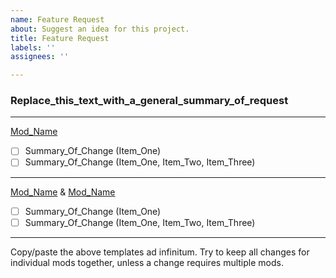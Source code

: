 ```yaml
---
name: Feature Request
about: Suggest an idea for this project.
title: Feature Request
labels: ''
assignees: ''

---
```


### Replace_this_text_with_a_general_summary_of_request
_________________________________________________________________
[Mod_Name](Mod_Link)
- [ ] Summary_Of_Change (Item_One)
- [ ] Summary_Of_Change (Item_One, Item_Two, Item_Three)
_________________________________________________________________
[Mod_Name](Mod_Link) & [Mod_Name](Mod_Link)
- [ ] Summary_Of_Change (Item_One)
- [ ] Summary_Of_Change (Item_One, Item_Two, Item_Three)
_________________________________________________________________
Copy/paste the above templates ad infinitum.
Try to keep all changes for individual mods together, unless a change requires multiple mods.

